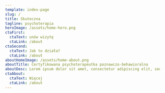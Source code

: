 ```yaml
---
template: index-page
slug: /
title: Skuteczna
tagline: psychoterapia
heroImage: /assets/home-hero.png
ctaFirst:
  ctaText: unów wizytę
  ctaLink: /about
ctaSecond:
  ctaText: Jak to działa?
  ctaLink: /about
aboutHomeImage: /assets/home-about.png
aboutTitle: Certyfikowana psychoterapeutka poznawczo-behawioralna
aboutDesc: Lorem ipsum dolor sit amet, consectetur adipiscing elit, sed do eiusmod tempor incididunt ut labore et dolore magna aliqua. Ut enim ad minim veniam, quis nostrud exercitation ullamco laboris nisi ut aliquip ex ea commodo consequat. Duis au.
ctaAbout:
  ctaText: Więcej
  ctaLink: /about
---
```

